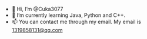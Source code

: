 - 👋 Hi, I’m @Cuka3077
- 🌱 I’m currently learning Java, Python and C++.
- 📫 You can contact me through my email. My email is 1319858131@qq.com

<!---
Cuka3077/Cuka3077 is a ✨ special ✨ repository because its `README.md` (this file) appears on your GitHub profile.
You can click the Preview link to take a look at your changes.
--->
